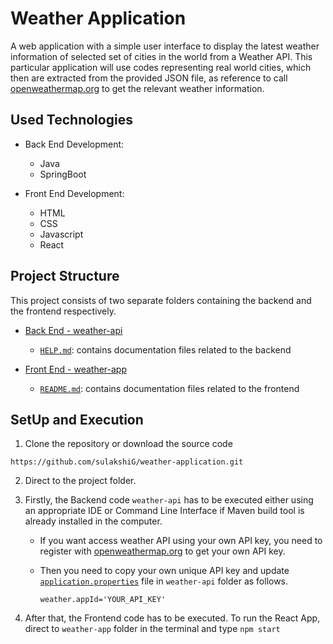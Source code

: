 # Weather Application

A web application with a simple user interface to display the latest weather information of selected set of cities in the world from a Weather API.
This particular application will use codes representing real world cities, which then are extracted from the provided JSON file, as reference to call [openweathermap.org](https://openweathermap.org/) to get the relevant weather information.

## Used Technologies 
- Back End Development:
  - Java
  - SpringBoot
    
- Front End Development:
  - HTML
  - CSS
  - Javascript
  - React

## Project Structure
This project consists of two separate folders containing the backend and the frontend respectively.
- [Back End - weather-api](https://github.com/sulakshiG/weather-application/tree/main/weather-api)
   - [`HELP.md`](https://github.com/sulakshiG/weather-application/blob/main/weather-api/HELP.md): contains documentation files related to the backend
  
- [Front End - weather-app](https://github.com/sulakshiG/weather-application/tree/main/weather-app)
   - [`README.md`](https://github.com/sulakshiG/weather-application/blob/main/weather-app/README.md): contains documentation files related to the frontend

## SetUp and Execution
1. Clone the repository or download the source code
```
https://github.com/sulakshiG/weather-application.git
```

2. Direct to the project folder.

3. Firstly, the Backend code `weather-api` has to be executed either using an appropriate IDE or Command Line Interface if Maven build tool is already installed in the computer.

    - If you want access weather API using your own API key, you need to register with [openweathermap.org](https://openweathermap.org/) to get your own API key.
    - Then you need to copy your own unique API key and update [`application.properties`](https://github.com/sulakshiG/weather-application/blob/main/weather-api/src/main/resources/application.properties) file in `weather-api` folder as follows.

      ```
      weather.appId='YOUR_API_KEY'
      ```

5. After that, the Frontend code has to be executed.
   To run the React App, direct to `weather-app` folder in the terminal and type `npm start`



    
